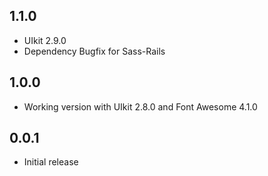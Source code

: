 ## 1.1.0
- UIkit 2.9.0
- Dependency Bugfix for Sass-Rails

## 1.0.0
- Working version with UIkit 2.8.0 and Font Awesome 4.1.0

## 0.0.1
- Initial release
